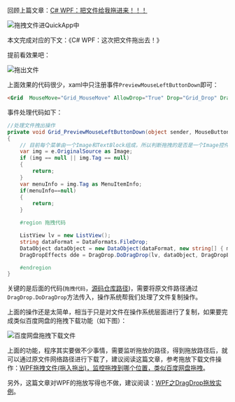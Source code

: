 回顾上篇文章：[C# WPF：把文件给我拖进来！！！](https://mp.weixin.qq.com/s/d8dWW-ss82GK1H-YmGKBzQ)

![拖拽文件进QuickApp中](https://img1.dotnet9.com/2020/12/0301.gif)

本文完成对应的下文：《C# WPF：这次把文件拖出去！》

提前看效果吧：

![拖出文件](https://img1.dotnet9.com/2020/12/0302.gif)

上面效果的代码很少，xaml中只注册事件`PreviewMouseLeftButtonDown`即可：

```HTML
<Grid  MouseMove="Grid_MouseMove" AllowDrop="True" Drop="Grid_Drop" DragEnter="Grid_DragEnter" PreviewMouseLeftButtonDown="Grid_PreviewMouseLeftButtonDown">
```

事件处理代码如下：

```C#
//处理文件拽出操作
private void Grid_PreviewMouseLeftButtonDown(object sender, MouseButtonEventArgs e)
{
    // 目前每个菜单由一个Image和TextBlock组成，所以判断拖拽的是否是一个Image控件，其他目标控件的拖拽不处理
    var img = e.OriginalSource as Image;
    if (img == null || img.Tag == null)
    {
        return;
    }
    var menuInfo = img.Tag as MenuItemInfo;
    if(menuInfo==null)
    {
        return;
    }

    #region 拖拽代码

    ListView lv = new ListView();
    string dataFormat = DataFormats.FileDrop;
    DataObject dataObject = new DataObject(dataFormat, new string[] { menuInfo.FilePath});
    DragDropEffects dde = DragDrop.DoDragDrop(lv, dataObject, DragDropEffects.Copy);

    #endregion
}
```

关键的是后面的代码(`拖拽代码`，[源码仓库路径](https://github.com/dotnet9/QuickApp/blob/main/src/QuickApp/Views/Shell.xaml.cs))，需要将原文件路径通过`DragDrop.DoDragDrop`方法传入，操作系统帮我们处理了文件复制操作。

上面的操作还是太简单，相当于只是对文件在操作系统层面进行了复制，如果要完成类似百度网盘的拖拽下载功能（如下图）：

![百度网盘拖拽下载文件](https://img1.dotnet9.com/2020/12/0303.gif)

上面的功能，程序其实要做不少事情，需要监听拖放的路径，得到拖放路径后，就可以通过原文件网络路径进行下载了，建议阅读这篇文章，参考拖放下载文件操作：[WPF拖拽文件(拖入拖出)，监控拖拽到哪个位置，类似百度网盘拖拽](https://www.cnblogs.com/zbfamily/p/11249900.html)。

另外，这篇文章对WPF的拖放写得也不做，建议阅读：[WPF之DragDrop拖放实例](https://blog.csdn.net/ugfdfgg/article/details/83834541)。